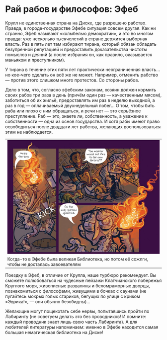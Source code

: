 # Рай рабов и философов: Эфеб

Крулл не единственная страна на Диске, где разрешено рабство. Правда, в 
городе-государстве Эфебе ситуация совсем другая. Как ни странно, Эфеб называют 
«колыбелью демократии», и это во многом правда: уже несколько тысячелетий в 
стране держится выборная власть. Раз в пять лет там избирают тирана, который 
обязан обладать безупречной репутацией и предоставить доказательства чистоты 
помыслов и деяний (а после избрания он, как правило, оказывается маньяком и 
преступником).

У тирана в течение этих пяти лет практически неограниченная власть… но 
кое-чего сделать он всё же не может. Например, отменить рабство — против этого 
слишком много протестов. Со стороны рабов.

Дело в том, что, согласно эфебским законам, хозяин должен кормить своих рабов 
три раза в день (причём один раз — качественным мясом), заботиться об их 
жильё, предоставлять им раз в неделю выходной, а раз в год — оплачиваемый 
двухнедельный побег… О том, чтобы бить раба или плохо с ним обращаться, и речи 
нет — это серьёзное преступление. Раб — это, знаете ли, собственность, а 
уважение к собственности — одна из основ государства. И хотя рабы имеют право 
освободиться после двадцати лет рабства, желающих воспользоваться этим не 
наблюдается.

|   |
|---|
|![](./images/Small-Gods-Graphic-Novel-Library1-768x575.jpg)|
|Когда-то в Эфебе была великая Библиотека, но потом её сожлги, чтобы не досталась завоевателям|

Поездку в Эфеб, в отличие от Крулла, наше турбюро рекомендует. Вы сможете 
полюбоваться на чудесные пейзажи Клатчианского побережья Круглого моря, 
живописные развалины и беломраморные дворцы, познакомиться с философами, 
живущими в бочках с саунами (не пугайтесь мокрых голых стариков, бегущих по 
улице с криком «Эврика!», — они обычно безобидны)…

Желающие могут пощекотать себе нервы, попытавшись пройти по Лабиринту (не 
советуем делать это без проводников! И помните: каждый проводник знает лишь 
свою часть Лабиринта). А для любителей литературы напоминаем: именно в Эфебе 
находится самая большая немагическая библиотека на Диске!
